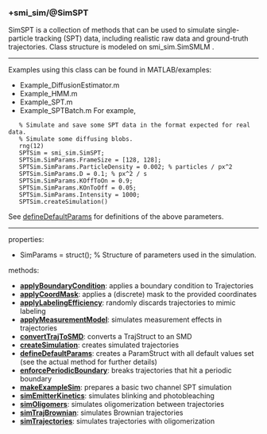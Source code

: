 ### +smi_sim/@SimSPT

SimSPT is a collection of methods that can be used to simulate
single-particle tracking (SPT) data, including realistic raw data and
ground-truth trajectories.
Class structure is modeled on smi_sim.SimSMLM .

---

Examples using this class can be found in MATLAB/examples:
- Example_DiffusionEstimator.m
- Example_HMM.m
- Example_SPT.m
- Example_SPTBatch.m
For example,
```
   % Simulate and save some SPT data in the format expected for real data.
   % Simulate some diffusing blobs.
   rng(12)
   SPTSim = smi_sim.SimSPT;
   SPTSim.SimParams.FrameSize = [128, 128];
   SPTSim.SimParams.ParticleDensity = 0.002; % particles / px^2
   SPTSim.SimParams.D = 0.1; % px^2 / s
   SPTSim.SimParams.KOffToOn = 0.9;
   SPTSim.SimParams.KOnToOff = 0.05;
   SPTSim.SimParams.Intensity = 1000;
   SPTSim.createSimulation()
```
See [defineDefaultParams](defineDefaultParams.m)
for definitions of the above parameters.

----

properties:
- SimParams = struct(); % Structure of parameters used in the simulation.

methods:
- **[applyBoundaryCondition](applyBoundaryCondition.m)**:
  applies a boundary condition to Trajectories
- **[applyCoordMask](applyCoordMask.m)**:
  applies a (discrete) mask to the provided coordinates
- **[applyLabelingEfficiency](applyLabelingEfficiency.m)**:
  randomly discards trajectories to mimic labeling
- **[applyMeasurementModel](applyMeasurementModel.m)**:
  simulates measurement effects in trajectories
- **[convertTrajToSMD](convertTrajToSMD.m)**:
  converts a TrajStruct to an SMD
- **[createSimulation](createSimulation.m)**:
  creates simulated trajectories
- **[defineDefaultParams](defineDefaultParams.m)**:
  creates a ParamStruct with all default values set
  (see the actual method for further details)
- **[enforcePeriodicBoundary](enforcePeriodicBoundary.m)**:
  breaks trajectories that hit a periodic boundary
- **[makeExampleSim](makeExampleSim.m)**:
  prepares a basic two channel SPT simulation
- **[simEmitterKinetics](simEmitterKinetics.m)**:
  simulates blinking and photobleaching
- **[simOligomers](simOligomers.m)**:
  simulates oligomerization between trajectories
- **[simTrajBrownian](simTrajBrownian.m)**:
  simulates Brownian trajectories
- **[simTrajectories](simTrajectories.m)**:
  simulates trajectories with oligomerization
